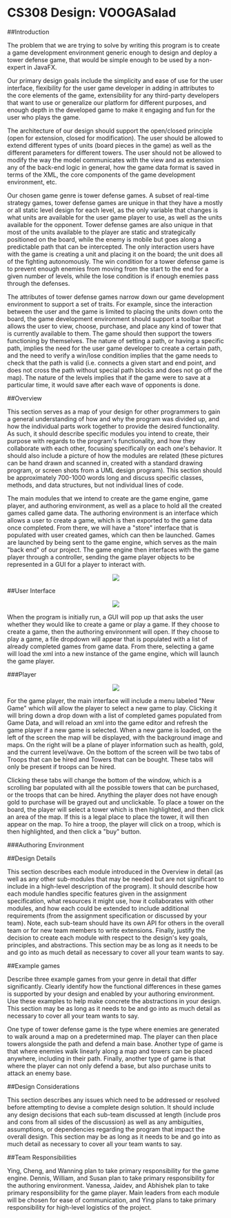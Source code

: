 
CS308 Design: VOOGASalad
===================




##Introduction

The problem that we are trying to solve by writing this program is to create a game development environment generic enough to design and deploy a tower defense game, that would be simple enough to be used by a non-expert in JavaFX. 

Our primary design goals include the simplicity and ease of use for the user interface, flexibility for the user game developer in adding in attributes to the core elements of the game, extensibility for any third-party developers that want to use or generalize our platform for different purposes, and enough depth in the developed game to make it engaging and fun for the user who plays the game. 

The architecture of our design should support the open/closed principle (open for extension, closed for modification). The user should be allowed to extend different types of units (board pieces in the game) as well as the different parameters for different towers. The user should not be allowed to modify the way the model communicates with the view and as extension any of the back-end logic in general, how the game data format is saved in terms of the XML, the core components of the game development environment, etc. 
 
Our chosen game genre is tower defense games. A subset of real-time strategy games, tower defense games are unique in that they have a mostly or all static level design for each level, as the only variable that changes is what units are available for the user game player to use, as well as the units available for the opponent. Tower defense games are also unique in that most of the units available to the player are static and strategically positioned on the board, while the enemy is mobile but goes along a predictable path that can be intercepted. The only interaction users have with the game is creating a unit and placing it on the board; the unit does all of the fighting autonomously. The win condition for a tower defense game is to prevent enough enemies from moving from the start to the end for a given number of levels, while the lose condition is if enough enemies pass through the defenses. 

The attributes of tower defense games narrow down our game development environment to support a set of traits. For example, since the interaction between the user and the game is limited to placing the units down onto the board, the game development environment should support a toolbar that allows the user to view, choose, purchase, and place any kind of tower that is currently available to them. The game should then support the towers functioning by themselves. The nature of setting a path, or having a specific path, implies the need for the user game developer to create a certain path, and the need to verify a win/lose condition implies that the game needs to check that the path is valid (i.e. connects a given start and end point, and does not cross the path without special path blocks and does not go off the map). The nature of the levels implies that if the game were to save at a particular time, it would save after each wave of opponents is done. 

##Overview

This section serves as a map of your design for other programmers to gain a general understanding of how and why the program was divided up, and how the individual parts work together to provide the desired functionality. As such, it should describe specific modules you intend to create, their purpose with regards to the program's functionality, and how they collaborate with each other, focusing specifically on each one's behavior. It should also include a picture of how the modules are related (these pictures can be hand drawn and scanned in, created with a standard drawing program, or screen shots from a UML design program). This section should be approximately 700-1000 words long and discuss specific classes, methods, and data structures, but not individual lines of code.

The main modules that we intend to create are the game engine, game player, and authoring environment, as well as a place to hold all the created games called game data. The authoring environment is an interface which allows a user to create a game, which is then exported to the game data once completed. From there, we will have a "store" interface that is populated with user created games, which can then be launched. Games are launched by being sent to the game engine, which serves as the main "back end" of our project. The game engine then interfaces with the game player through a controller, sending the game player objects to be represented in a GUI for a player to interact with. 

<p align = "center">
	<img src = "/DESIGN/voogasalad_TEAM_HighLevelUML.png" />
</p>


##User Interface

<p align = "center">
	<img src = "/DESIGN/launcherDiagram.PNG" />
</p>

When the program is initially run, a GUI will pop up that asks the user whether they would like to create a game or play a game. If they choose to create a game, then the authoring environment will open. If they choose to play a game, a file dropdown will appear that is populated with a list of already completed games from game data. From there, selecting a game will load the xml into a new instance of the game engine, which will launch the game player.

###Player


<p align = "center">
	<img src = "/DESIGN/playerDiagram.PNG" />
</p>

For the game player, the main interface will include a menu labeled "New Game" which will allow the player to select a new game to play. Clicking it will bring down a drop down with a list of completed games populated from Game Data, and will reload an xml into the game editor and refresh the game player if a new game is selected. When a new game is loaded, on the left of the screen the map will be displayed, with the background image and maps. On the right will be a plane of player information such as health, gold, and the current level/wave. On the bottom of the screen will be two tabs of Troops that can be hired and Towers that can be bought. These tabs will only be present if troops can be hired.

Clicking these tabs will change the bottom of the window, which is a scrolling bar populated with all the possible towers that can be purchased, or the troops that can be hired. Anything the player does not have enough gold to purchase will be grayed out and unclickable. To place a tower on the board, the player will select a tower which is then highlighted, and then click an area of the map. If this is a legal place to place the tower, it will then appear on the map. To hire a troop, the player will click on a troop, which is then highlighted, and then click a "buy" button. 

###Authoring Environment




##Design Details

This section describes each module introduced in the Overview in detail (as well as any other sub-modules that may be needed but are not significant to include in a high-level description of the program). It should describe how each module handles specific features given in the assignment specification, what resources it might use, how it collaborates with other modules, and how each could be extended to include additional requirements (from the assignment specification or discussed by your team). Note, each sub-team should have its own API for others in the overall team or for new team members to write extensions. Finally, justify the decision to create each module with respect to the design's key goals, principles, and abstractions. This section may be as long as it needs to be and go into as much detail as necessary to cover all your team wants to say.

##Example games

Describe three example games from your genre in detail that differ significantly. Clearly identify how the functional differences in these games is supported by your design and enabled by your authoring environment. Use these examples to help make concrete the abstractions in your design. This section may be as long as it needs to be and go into as much detail as necessary to cover all your team wants to say.

One type of tower defense game is the type where enemies are generated to walk around a map on a predetermined map. The player can then place towers alongside the path and defend a main base. Another type of game is that where enemies walk linearly along a map and towers can be placed anywhere, including in their path. Finally, another type of game is that where the player can not only defend a base, but also purchase units to attack an enemy base. 



##Design Considerations

This section describes any issues which need to be addressed or resolved before attempting to devise a complete design solution. It should include any design decisions that each sub-team discussed at length (include pros and cons from all sides of the discussion) as well as any ambiguities, assumptions, or dependencies regarding the program that impact the overall design. This section may be as long as it needs to be and go into as much detail as necessary to cover all your team wants to say.


##Team Responsibilities

Ying, Cheng, and Wanning plan to take primary responsibility for the game engine. Dennis, William, and Susan plan to take primary responsibility for the authoring environment. Vanessa, Jaidev, and Abhishek plan to take primary responsibility for the game player. Main leaders from each module will be chosen for ease of communication, and Ying plans to take primary responsibility for high-level logistics of the project. 


